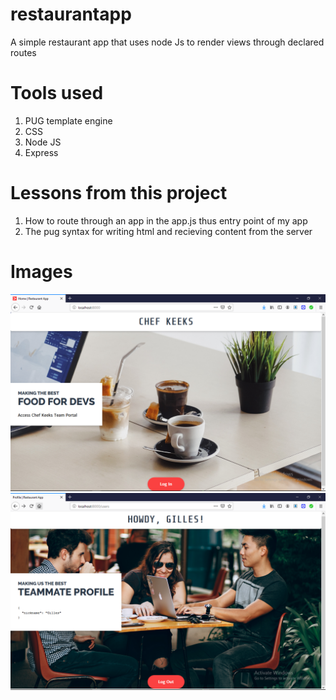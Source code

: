 # restaurantapp
A simple restaurant app that uses node Js to render views through declared routes

# Tools used
 1. PUG template engine
 2. CSS
 3. Node JS
 4. Express


# Lessons from this project
  1. How to route through an app in the app.js thus entry point of my app
  2. The pug syntax for writing html and recieving content from the server
  
# Images 
![The Home Page](https://github.com/GillesJnr/restaurantapp/blob/master/restaurant.PNG)
![The Teams Page](https://github.com/GillesJnr/restaurantapp/blob/master/users.PNG)
